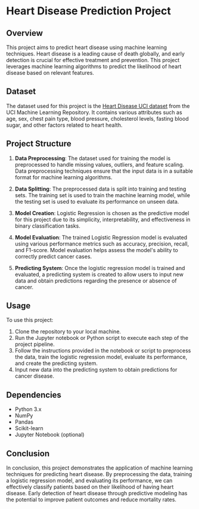 
# Heart Disease Prediction Project

## Overview
This project aims to predict heart disease using machine learning techniques. Heart disease is a leading cause of death globally, and early detection is crucial for effective treatment and prevention. This project leverages machine learning algorithms to predict the likelihood of heart disease based on relevant features.

## Dataset
The dataset used for this project is the [Heart Disease UCI dataset](https://www.kaggle.com/datasets/bhagyashreebai/heart-diseases-uci) from the UCI Machine Learning Repository. It contains various attributes such as age, sex, chest pain type, blood pressure, cholesterol levels, fasting blood sugar, and other factors related to heart health.

## Project Structure
1. **Data Preprocessing**: The dataset used for training the model is preprocessed to handle missing values, outliers, and feature scaling. Data preprocessing techniques ensure that the input data is in a suitable format for machine learning algorithms.

2. **Data Splitting**: The preprocessed data is split into training and testing sets. The training set is used to train the machine learning model, while the testing set is used to evaluate its performance on unseen data.

3. **Model Creation**: Logistic Regression is chosen as the predictive model for this project due to its simplicity, interpretability, and effectiveness in binary classification tasks.

4. **Model Evaluation**: The trained Logistic Regression model is evaluated using various performance metrics such as accuracy, precision, recall, and F1-score. Model evaluation helps assess the model's ability to correctly predict cancer cases.

5. **Predicting System**: Once the logistic regression model is trained and evaluated, a predicting system is created to allow users to input new data and obtain predictions regarding the presence or absence of cancer.

## Usage
To use this project:
1. Clone the repository to your local machine.
2. Run the Jupyter notebook or Python script to execute each step of the project pipeline.
3. Follow the instructions provided in the notebook or script to preprocess the data, train the logistic regression model, evaluate its performance, and create the predicting system.
4. Input new data into the predicting system to obtain predictions for cancer disease.

## Dependencies
- Python 3.x
- NumPy
- Pandas
- Scikit-learn
- Jupyter Notebook (optional)


## Conclusion
In conclusion, this project demonstrates the application of machine learning techniques for predicting heart disease. By preprocessing the data, training a logistic regression model, and evaluating its performance, we can effectively classify patients based on their likelihood of having heart disease. Early detection of heart disease through predictive modeling has the potential to improve patient outcomes and reduce mortality rates.
